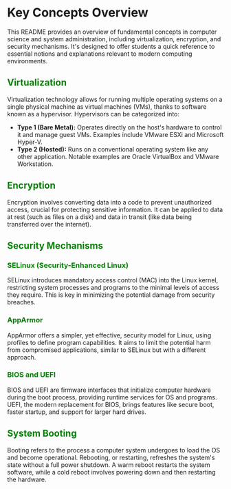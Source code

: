 # Key Concepts Overview

This README provides an overview of fundamental concepts in computer science and system administration, including virtualization, encryption, and security mechanisms. It's designed to offer students a quick reference to essential notions and explanations relevant to modern computing environments.

## <span style="color:green;">Virtualization</span>

Virtualization technology allows for running multiple operating systems on a single physical machine as virtual machines (VMs), thanks to software known as a hypervisor. Hypervisors can be categorized into:

- **Type 1 (Bare Metal):** Operates directly on the host's hardware to control it and manage guest VMs. Examples include VMware ESXi and Microsoft Hyper-V.
- **Type 2 (Hosted):** Runs on a conventional operating system like any other application. Notable examples are Oracle VirtualBox and VMware Workstation.

## <span style="color:green;">Encryption</span>

Encryption involves converting data into a code to prevent unauthorized access, crucial for protecting sensitive information. It can be applied to data at rest (such as files on a disk) and data in transit (like data being transferred over the internet).

## <span style="color:green;">Security Mechanisms</span>

### <span style="color:green;">SELinux (Security-Enhanced Linux)</span>

SELinux introduces mandatory access control (MAC) into the Linux kernel, restricting system processes and programs to the minimal levels of access they require. This is key in minimizing the potential damage from security breaches.

### <span style="color:green;">AppArmor</span>

AppArmor offers a simpler, yet effective, security model for Linux, using profiles to define program capabilities. It aims to limit the potential harm from compromised applications, similar to SELinux but with a different approach.

### <span style="color:green;">BIOS and UEFI</span>

BIOS and UEFI are firmware interfaces that initialize computer hardware during the boot process, providing runtime services for OS and programs. UEFI, the modern replacement for BIOS, brings features like secure boot, faster startup, and support for larger hard drives.

## <span style="color:green;">System Booting</span>

Booting refers to the process a computer system undergoes to load the OS and become operational. Rebooting, or restarting, refreshes the system's state without a full power shutdown. A warm reboot restarts the system software, while a cold reboot involves powering down and then restarting the hardware.
